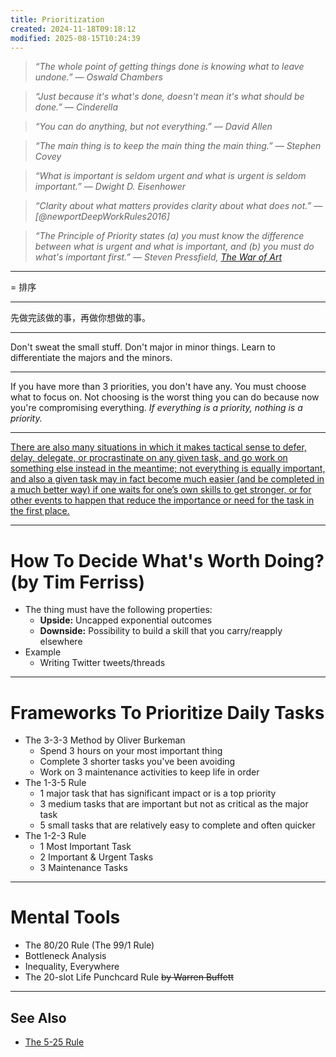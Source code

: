 ```yaml
---
title: Prioritization
created: 2024-11-18T09:18:12
modified: 2025-08-15T10:24:39
---
```


> _“The whole point of getting things done is knowing what to leave undone.” — Oswald Chambers_

> _“Just because it's what's done, doesn't mean it's what should be done.” — Cinderella_

> _“You can do anything, but not everything.” — David Allen_

> _“The main thing is to keep the main thing the main thing.” — Stephen Covey_

> _“What is important is seldom urgent and what is urgent is seldom important.” — Dwight D. Eisenhower_

> _“Clarity about what matters provides clarity about what does not.” — [@newportDeepWorkRules2016]_

> _“The Principle of Priority states (a) you must know the difference between what is urgent and what is important, and (b) you must do what's important first.” ― Steven Pressfield, [The War of Art](https://www.goodreads.com/work/quotes/722104)_

---

= 排序

---

先做完該做的事，再做你想做的事。

---

Don't sweat the small stuff. Don't major in minor things. Learn to differentiate the majors and the minors.

---

If you have more than 3 priorities, you don't have any. You must choose what to focus on. Not choosing is the worst thing you can do because now you're compromising everything. _If everything is a priority, nothing is a priority._

---

[There are also many situations in which it makes tactical sense to defer, delay, delegate, or procrastinate on any given task, and go work on something else instead in the meantime; not everything is equally important, and also a given task may in fact become much easier (and be completed in a much better way) if one waits for one’s own skills to get stronger, or for other events to happen that reduce the importance or need for the task in the first place.](https://terrytao.wordpress.com/career-advice/batch-low-intensity-tasks-together/)

---

# How To Decide What's Worth Doing? (by Tim Ferriss)

* The thing must have the following properties:
	* **Upside:** Uncapped exponential outcomes
	* **Downside:** Possibility to build a skill that you carry/reapply elsewhere
* Example
	* Writing Twitter tweets/threads

---

# Frameworks To Prioritize Daily Tasks

* The 3-3-3 Method by Oliver Burkeman
	* Spend 3 hours on your most important thing
	* Complete 3 shorter tasks you've been avoiding
	* Work on 3 maintenance activities to keep life in order
* The 1-3-5 Rule
	* 1 major task that has significant impact or is a top priority
	* 3 medium tasks that are important but not as critical as the major task
	* 5 small tasks that are relatively easy to complete and often quicker
* The 1-2-3 Rule
	* 1 Most Important Task
	* 2 Important \& Urgent Tasks
	* 3 Maintenance Tasks

---

# Mental Tools

* The 80/20 Rule (The 99/1 Rule)
* Bottleneck Analysis
* Inequality, Everywhere
* The 20-slot Life Punchcard Rule ~~by Warren Buffett~~

---

## See Also

* [The 5-25 Rule](the-5-25-rule.md)
